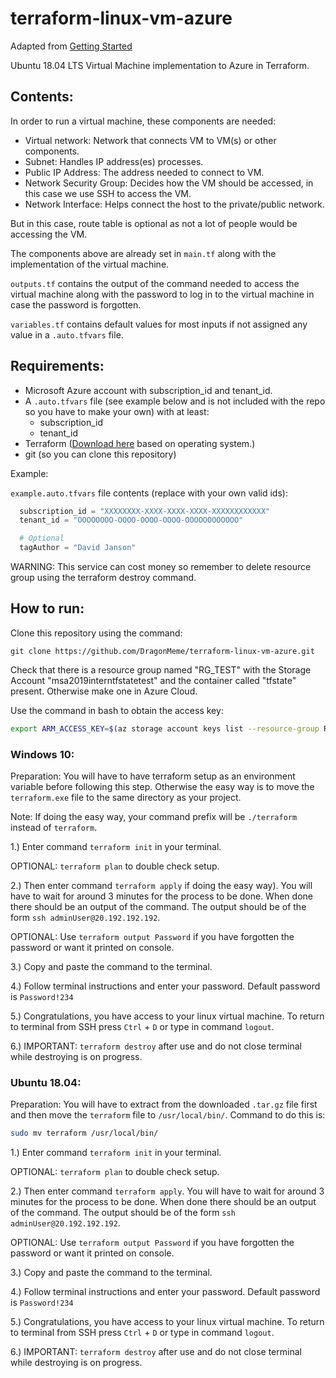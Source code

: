 # terraform-linux-vm-azure

Adapted from [Getting Started](https://learn.hashicorp.com/terraform/azure/intro_az)

Ubuntu 18.04 LTS Virtual Machine implementation to Azure in Terraform.

## Contents:
In order to run a virtual machine, these components are needed:
* Virtual network: Network that connects VM to VM(s) or other components.
* Subnet: Handles IP address(es) processes.
* Public IP Address: The address needed to connect to VM.
* Network Security Group: Decides how the VM should be accessed, in this case we use SSH to access the VM.
* Network Interface: Helps connect the host to the private/public network.

But in this case, route table is optional as not a lot of people would be accessing the VM.

The components above are already set in `main.tf` along with the implementation of the virtual machine.

`outputs.tf` contains the output of the command needed to access the virtual machine along with the password to log in to the virtual machine in case the password is forgotten.

`variables.tf` contains default values for most inputs if not assigned any value in a `.auto.tfvars` file.

## Requirements: 
* Microsoft Azure account with subscription_id and tenant_id.
* A `.auto.tfvars` file (see example below and is not included with the repo so you have to make your own) with at least:
  * subscription_id
  * tenant_id
* Terraform ([Download here](https://www.terraform.io/downloads.html) based on operating system.)
* git (so you can clone this repository)
  
Example: 

`example.auto.tfvars` file contents (replace with your own valid ids):
```tfvars
  subscription_id = "XXXXXXXX-XXXX-XXXX-XXXX-XXXXXXXXXXXX"
  tenant_id = "OOOOOOOO-OOOO-OOOO-OOOO-OOOOOOOOOOOO"

  # Optional
  tagAuthor = "David Janson"
```

WARNING: This service can cost money so remember to delete resource group using the terraform destroy command.

## How to run: 

Clone this repository using the command:
```
git clone https://github.com/DragonMeme/terraform-linux-vm-azure.git
```

Check that there is a resource group named "RG_TEST" with the Storage Account "msa2019interntfstatetest" and the container called "tfstate" present. Otherwise make one in Azure Cloud.

Use the command in bash to obtain the access key: 
```bash
export ARM_ACCESS_KEY=$(az storage account keys list --resource-group RG_TEST --account-name msa2019interntfstatetest --query [0].value -o tsv)
```

### Windows 10:
Preparation: You will have to have terraform setup as an environment variable before following this step.
Otherwise the easy way is to move the `terraform.exe` file to the same directory as your project.

Note: If doing the easy way, your command prefix will be `./terraform` instead of `terraform`.

1.) Enter command `terraform init` in your terminal.

OPTIONAL: `terraform plan` to double check setup.

2.) Then enter command `terraform apply` if doing the easy way). You will have to wait for around 3 minutes for the process to be done. When done there should be an output of the command. The output should be of the form `ssh adminUser@20.192.192.192`.

OPTIONAL: Use `terraform output Password` if you have forgotten the password or want it printed on console.

3.) Copy and paste the command to the terminal. 

4.) Follow terminal instructions and enter your password. Default password is `Password!234`

5.) Congratulations, you have access to your linux virtual machine. To return to terminal from SSH press `Ctrl` + `D` or type in command `logout`.

6.) IMPORTANT: `terraform destroy` after use and do not close terminal while destroying is on progress.

### Ubuntu 18.04: 
Preparation: You will have to extract from the downloaded `.tar.gz` file first and then move the `terraform` file to `/usr/local/bin/`. Command to do this is:
```bash
sudo mv terraform /usr/local/bin/
```

1.) Enter command `terraform init` in your terminal.

OPTIONAL: `terraform plan` to double check setup.

2.) Then enter command `terraform apply`. You will have to wait for around 3 minutes for the process to be done. When done there should be an output of the command. The output should be of the form `ssh adminUser@20.192.192.192`.

OPTIONAL: Use `terraform output Password` if you have forgotten the password or want it printed on console.

3.) Copy and paste the command to the terminal. 

4.) Follow terminal instructions and enter your password. Default password is `Password!234`

5.) Congratulations, you have access to your linux virtual machine. To return to terminal from SSH press `Ctrl` + `D` or type in command `logout`.

6.) IMPORTANT: `terraform destroy` after use and do not close terminal while destroying is on progress.
